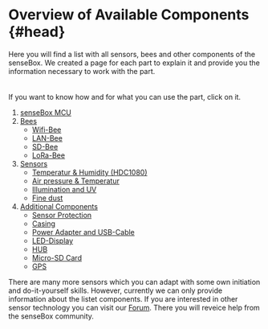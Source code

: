 # Overview of Available Components {#head}
<div class="description">Here you will find a list with all sensors, bees and other components of the senseBox. We created a page for each part to explain it and provide you the information necessary to work with the part.</div>

<div class="line">
    <br>
    <br>
</div>

<div class="box_info">
    <i class="fa fa-info fa-fw" aria-hidden="true" style="color: #42acf3;"></i>
   If you want to know how and for what you can use the part, click on it.
</div>

1. [senseBox MCU](sensebox-mcu.md)
2. [Bees](bees/README.md)
    + [Wifi-Bee](bees/wifi.md)
    + [LAN-Bee](bees/lan.md)
    + [SD-Bee](bees/sd.md)
    + [LoRa-Bee](bees/lora.md)
3. [Sensors](sensoren/README.md)
    + [Temperatur & Humidity (HDC1080)](sensoren/hdc1080.md)
    + [Air pressure & Temperatur](sensoren/luftdruck-temperatur.md)
    + [Illumination and UV](sensoren/belichtung-und-uv.md)
    + [Fine dust](sensoren/feinstaub.md)
4. [Additional Components](zubehoer/README.md)
    + [Sensor Protection](zubehoer/strahlenschutz.md)
    + [Casing](zubehoer/gehaeuse.md)
    + [Power Adapter and USB-Cable](zubehoer/netzteil-und-usb-kabel.md)
    + [LED-Display](zubehoer/led-display.md)
    + [HUB](zubehoer/hub.md)
    + [Micro-SD Card](zubehoer/micro-sd-karte.md)
    + [GPS](zubehoer/gps.md)

There are many more sensors which you can adapt with some own initiation and do-it-yourself skills. However, currently we can only provide information about the listet components. If you are interested in other sensor technology you can visit our [Forum](https://forum.sensebox.de/). There you will reveice help from the senseBox community.
